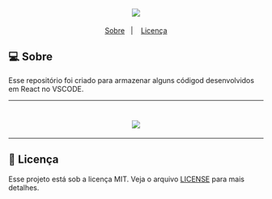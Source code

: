 <h1 align="center">
    <img src="https://www.import.io/wp-content/uploads/2017/10/React-logo.png" />
</h1>


 <p align="center">
  <a href="#-sobre">Sobre</a>&nbsp;&nbsp;&nbsp;|&nbsp;&nbsp;&nbsp;
  <a href="#memo-licença">Licença</a>
</p>

## 💻 Sobre

Esse repositório foi criado para armazenar alguns códigod desenvolvidos em React no VSCODE.

-----------

<h1 align="center">
    <img src="https://miro.medium.com/max/2800/1*qaQYJcS48yV8oNJO8u8L5w.png" />
</h1>

-----------

## :memo: Licença

Esse projeto está sob a licença MIT. Veja o arquivo [LICENSE](LICENSE.md) para mais detalhes.
